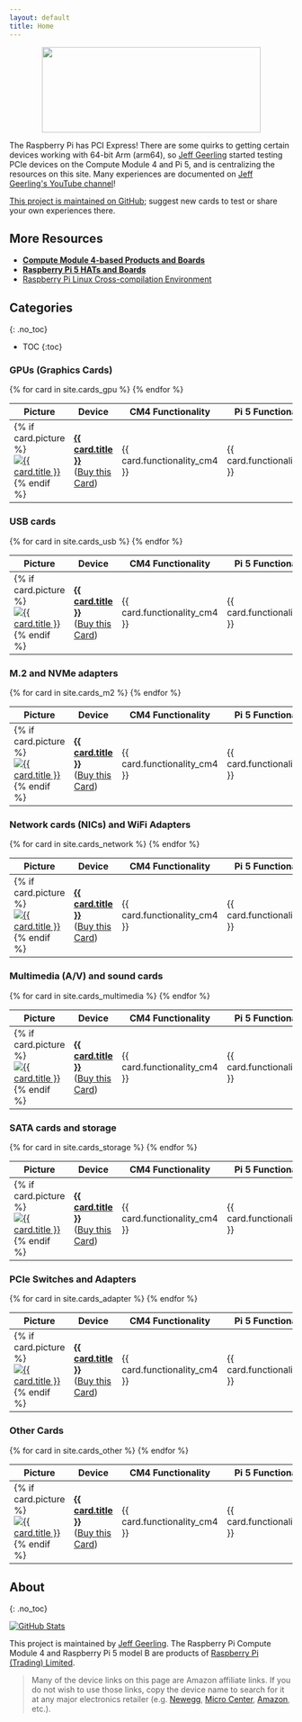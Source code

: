 ```yaml
---
layout: default
title: Home
---
```

<img src="{{ site.url }}/images/pi-pcie-raspberry-pi-5.jpg" style="display: block; margin: auto;" width="389" height="152" />

The Raspberry Pi has PCI Express! There are some quirks to getting certain devices working with 64-bit Arm (arm64), so [Jeff Geerling](https://www.jeffgeerling.com) started testing PCIe devices on the Compute Module 4 and Pi 5, and is centralizing the resources on this site. Many experiences are documented on [Jeff Geerling's YouTube channel](https://www.youtube.com/c/JeffGeerling)!

[This project is maintained on GitHub](https://github.com/geerlingguy/raspberry-pi-pcie-devices); suggest new cards to test or share your own experiences there.

## More Resources

  - **[Compute Module 4-based Products and Boards](boards_cm)**
  - **[Raspberry Pi 5 HATs and Boards](hats)**
  - [Raspberry Pi Linux Cross-compilation Environment](https://github.com/geerlingguy/raspberry-pi-pcie-devices/tree/master/extras/cross-compile)

## Categories
{: .no_toc}

- TOC
{:toc}

### GPUs (Graphics Cards)

<table class="card_table">
  <thead>
    <tr>
      <th>Picture</th>
      <th>Device</th>
      <th>CM4 Functionality</th>
      <th>Pi 5 Functionality </th>
      <th>Driver Required?</th>
    </tr>
  </thead>
  <tbody>
{% for card in site.cards_gpu %}
    <tr>
      <td class="card_picture_td">
        {% if card.picture %}
          <a href="{{ card.url }}"><img class="card_table_picture" src="{{ card.picture | image_thumbnail }}" alt="{{ card.title }}"></a>
        {% endif %}
      </td>
      <td>
        <a href="{{ card.url }}"><strong>{{ card.title }}</strong></a><br>
        (<a href="{{ card.buy_link }}">Buy this Card</a>)
      </td>
      <td>{{ card.functionality_cm4 }}</td>
      <td>{{ card.functionality_pi5 }}</td>
      <td>{{ card.driver_required }}</td>
    </tr>
{% endfor %}
  </tbody>
</table>

### USB cards

<table class="card_table">
  <thead>
    <tr>
      <th>Picture</th>
      <th>Device</th>
      <th>CM4 Functionality</th>
      <th>Pi 5 Functionality </th>
      <th>Driver Required?</th>
    </tr>
  </thead>
  <tbody>
{% for card in site.cards_usb %}
    <tr>
      <td class="card_picture_td">
        {% if card.picture %}
          <a href="{{ card.url }}"><img class="card_table_picture" src="{{ card.picture | image_thumbnail }}" alt="{{ card.title }}"></a>
        {% endif %}
      </td>
      <td>
        <a href="{{ card.url }}"><strong>{{ card.title }}</strong></a><br>
        (<a href="{{ card.buy_link }}">Buy this Card</a>)
      </td>
      <td>{{ card.functionality_cm4 }}</td>
      <td>{{ card.functionality_pi5 }}</td>
      <td>{{ card.driver_required }}</td>
    </tr>
{% endfor %}
  </tbody>
</table>

### M.2 and NVMe adapters

<table class="card_table">
  <thead>
    <tr>
      <th>Picture</th>
      <th>Device</th>
      <th>CM4 Functionality</th>
      <th>Pi 5 Functionality </th>
      <th>Driver Required?</th>
    </tr>
  </thead>
  <tbody>
{% for card in site.cards_m2 %}
    <tr>
      <td class="card_picture_td">
        {% if card.picture %}
          <a href="{{ card.url }}"><img class="card_table_picture" src="{{ card.picture | image_thumbnail }}" alt="{{ card.title }}"></a>
        {% endif %}
      </td>
      <td>
        <a href="{{ card.url }}"><strong>{{ card.title }}</strong></a><br>
        (<a href="{{ card.buy_link }}">Buy this Card</a>)
      </td>
      <td>{{ card.functionality_cm4 }}</td>
      <td>{{ card.functionality_pi5 }}</td>
      <td>{{ card.driver_required }}</td>
    </tr>
{% endfor %}
  </tbody>
</table>

### Network cards (NICs) and WiFi Adapters

<table class="card_table">
  <thead>
    <tr>
      <th>Picture</th>
      <th>Device</th>
      <th>CM4 Functionality</th>
      <th>Pi 5 Functionality </th>
      <th>Driver Required?</th>
    </tr>
  </thead>
  <tbody>
{% for card in site.cards_network %}
    <tr>
      <td class="card_picture_td">
        {% if card.picture %}
          <a href="{{ card.url }}"><img class="card_table_picture" src="{{ card.picture | image_thumbnail }}" alt="{{ card.title }}"></a>
        {% endif %}
      </td>
      <td>
        <a href="{{ card.url }}"><strong>{{ card.title }}</strong></a><br>
        (<a href="{{ card.buy_link }}">Buy this Card</a>)
      </td>
      <td>{{ card.functionality_cm4 }}</td>
      <td>{{ card.functionality_pi5 }}</td>
      <td>{{ card.driver_required }}</td>
    </tr>
{% endfor %}
  </tbody>
</table>

### Multimedia (A/V) and sound cards

<table class="card_table">
  <thead>
    <tr>
      <th>Picture</th>
      <th>Device</th>
      <th>CM4 Functionality</th>
      <th>Pi 5 Functionality </th>
      <th>Driver Required?</th>
    </tr>
  </thead>
  <tbody>
{% for card in site.cards_multimedia %}
    <tr>
      <td class="card_picture_td">
        {% if card.picture %}
          <a href="{{ card.url }}"><img class="card_table_picture" src="{{ card.picture | image_thumbnail }}" alt="{{ card.title }}"></a>
        {% endif %}
      </td>
      <td>
        <a href="{{ card.url }}"><strong>{{ card.title }}</strong></a><br>
        (<a href="{{ card.buy_link }}">Buy this Card</a>)
      </td>
      <td>{{ card.functionality_cm4 }}</td>
      <td>{{ card.functionality_pi5 }}</td>
      <td>{{ card.driver_required }}</td>
    </tr>
{% endfor %}
  </tbody>
</table>

### SATA cards and storage

<table class="card_table">
  <thead>
    <tr>
      <th>Picture</th>
      <th>Device</th>
      <th>CM4 Functionality</th>
      <th>Pi 5 Functionality </th>
      <th>Driver Required?</th>
    </tr>
  </thead>
  <tbody>
{% for card in site.cards_storage %}
    <tr>
      <td class="card_picture_td">
        {% if card.picture %}
          <a href="{{ card.url }}"><img class="card_table_picture" src="{{ card.picture | image_thumbnail }}" alt="{{ card.title }}"></a>
        {% endif %}
      </td>
      <td>
        <a href="{{ card.url }}"><strong>{{ card.title }}</strong></a><br>
        (<a href="{{ card.buy_link }}">Buy this Card</a>)
      </td>
      <td>{{ card.functionality_cm4 }}</td>
      <td>{{ card.functionality_pi5 }}</td>
      <td>{{ card.driver_required }}</td>
    </tr>
{% endfor %}
  </tbody>
</table>

### PCIe Switches and Adapters

<table class="card_table">
  <thead>
    <tr>
      <th>Picture</th>
      <th>Device</th>
      <th>CM4 Functionality</th>
      <th>Pi 5 Functionality </th>
      <th>Driver Required?</th>
    </tr>
  </thead>
  <tbody>
{% for card in site.cards_adapter %}
    <tr>
      <td class="card_picture_td">
        {% if card.picture %}
          <a href="{{ card.url }}"><img class="card_table_picture" src="{{ card.picture | image_thumbnail }}" alt="{{ card.title }}"></a>
        {% endif %}
      </td>
      <td>
        <a href="{{ card.url }}"><strong>{{ card.title }}</strong></a><br>
        (<a href="{{ card.buy_link }}">Buy this Card</a>)
      </td>
      <td>{{ card.functionality_cm4 }}</td>
      <td>{{ card.functionality_pi5 }}</td>
      <td>{{ card.driver_required }}</td>
    </tr>
{% endfor %}
  </tbody>
</table>

### Other Cards

<table class="card_table">
  <thead>
    <tr>
      <th>Picture</th>
      <th>Device</th>
      <th>CM4 Functionality</th>
      <th>Pi 5 Functionality </th>
      <th>Driver Required?</th>
    </tr>
  </thead>
  <tbody>
{% for card in site.cards_other %}
    <tr>
      <td class="card_picture_td">
        {% if card.picture %}
          <a href="{{ card.url }}"><img class="card_table_picture" src="{{ card.picture | image_thumbnail }}" alt="{{ card.title }}"></a>
        {% endif %}
      </td>
      <td>
        <a href="{{ card.url }}"><strong>{{ card.title }}</strong></a><br>
        (<a href="{{ card.buy_link }}">Buy this Card</a>)
      </td>
      <td>{{ card.functionality_cm4 }}</td>
      <td>{{ card.functionality_pi5 }}</td>
      <td>{{ card.driver_required }}</td>
    </tr>
{% endfor %}
  </tbody>
</table>

## About
{: .no_toc}

[![GitHub Stats](https://github-readme-stats.vercel.app/api/pin?username=geerlingguy&repo=raspberry-pi-pcie-devices&show_icons=true&hide_border=true&show_owner=true&theme=graywhite)](https://github.com/geerlingguy/raspberry-pi-pcie-devices)

This project is maintained by [Jeff Geerling](https://www.jeffgeerling.com). The Raspberry Pi Compute Module 4 and Raspberry Pi 5 model B are products of [Raspberry Pi (Trading) Limited](https://www.raspberrypi.org/about/).

> Many of the device links on this page are Amazon affiliate links. If you do not wish to use those links, copy the device name to search for it at any major electronics retailer (e.g. [Newegg](https://www.newegg.com), [Micro Center](https://www.microcenter.com), [Amazon](https://www.amazon.com), etc.).
